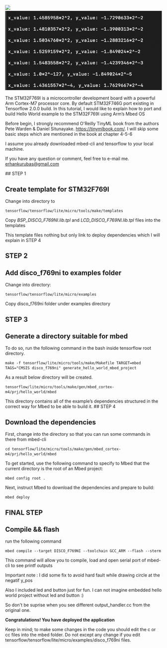 ![](sine.png)
![](stdout.png)

The STM32F769I is a microcontroller development board with a powerful Arm Cortex-M7 processor core. By default STM32F746G port existing in Tensorflow 2.0.0 build. In this tutorial, I would like to explain how to port and build Hello World example to the STM32F769I using Arm’s Mbed OS

Before begin, I strongly recommend O'Reilly TinyML book from the authors Pete Warden & Daniel Situnayake.
https://tinymlbook.com/.
I will skip some basic steps which are mentioned in the book at chapter 4-5-6

I assume you already downloaded mbed-cli and tensorflow to your local machine.

If you have any question or comment, feel free to e-mail me.
erhankurubas@gmail.com  

## STEP 1
## Create template for STM32F769I
Change into directory to

    tensorflow/tensorflow/lite/micro/tools/make/templates

Copy _BSP_DISCO_F769NI.lib.tpl_ and _LCD_DISCO_F769NI.lib.tpl_ files into the templates

This template files nothing but only link to deploy dependencies which I will explain in STEP 4
## STEP 2
## Add disco_f769ni to examples folder

Change into directory:

    tensorflow/tensorflow/lite/micro/examples

Copy disco_f769ni folder under examples directory
## STEP 3
## Generate a directory suitable for mbed
To do so, run the following command in the bash inside tensorflow root directory.

    make -f tensorflow/lite/micro/tools/make/Makefile TARGET=mbed TAGS="CMSIS disco_f769ni" generate_hello_world_mbed_project

As a result below directory will be created.  

    tensorflow/lite/micro/tools/make/gen/mbed_cortex-m4/prj/hello_world/mbed

This directory contains all of the example’s dependencies structured in the correct way for Mbed to be able to build it.
## STEP 4
## Download the dependencies
First, change into the directory so that you can run some commands in there from mbed-cli  

    cd tensorflow/lite/micro/tools/make/gen/mbed_cortex-m4/prj/hello_world/mbed

To get started, use the following command to specify to Mbed that the current directory is the root of an Mbed project:

    mbed config root .

Next, instruct Mbed to download the dependencies and prepare to build:

    mbed deploy
## FINAL STEP
## Compile && flash

run the following command

    mbed compile --target DISCO_F769NI --toolchain GCC_ARM --flash --sterm

This command will allow you to compile, load and open serial port of mbed-cli to see printf outputs

Important note : I did some fix to avoid hard fault while drawing circle at the negatif y_pos

Also I included led and button just for fun. I can not imagine embedded hello world project without led and button :)

So don't be suprise when you see different output_handler.cc from the original one.

__Congratulations! You have deployed the application__

Keep in mind; to make some changes in the code you should edit the c or cc files into the mbed folder. Do not except any change if you edit tensorflow/tensorflow/lite/micro/examples/disco_f769ni files.
